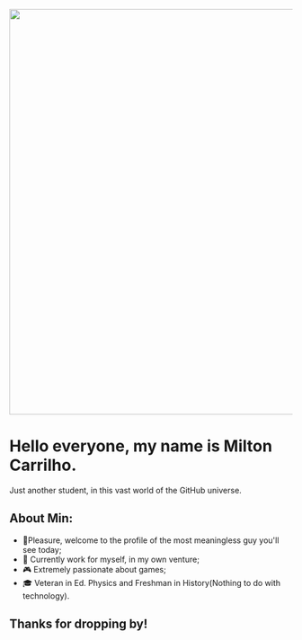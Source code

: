 <p align="center">
     <img width="722" src="https://i.postimg.cc/HxBWDcr1/totally-fungible-ape-3.png">
</p>

<h1> Hello everyone, my name is Milton Carrilho. </h1>
     <p align='center'>
</p>

<div size='20px'>Just another student, in this vast world of the GitHub universe.
</div>

<h2> About Min:</h2>

- 🫶Pleasure, welcome to the profile of the most meaningless guy you'll see today; <br>
- 🔑 Currently work for myself, in my own venture; <br>
- 🎮 Extremely passionate about games;<br>
- 🎓 Veteran in Ed. Physics and Freshman in History(Nothing to do with technology).<br>

<h2>Thanks for dropping by!</h2>
